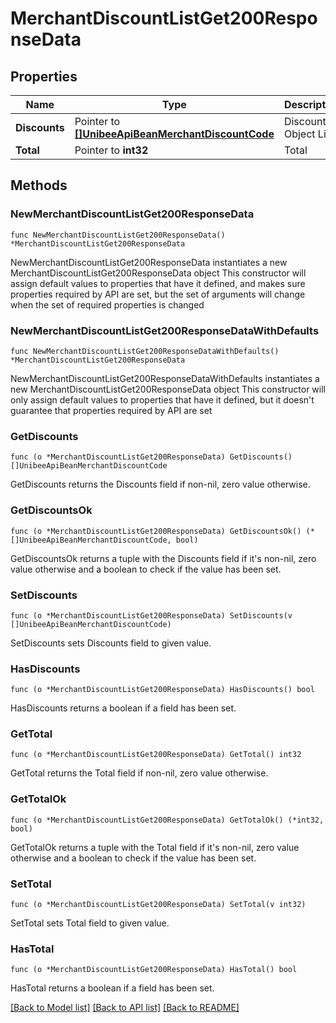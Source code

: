 # MerchantDiscountListGet200ResponseData

## Properties

Name | Type | Description | Notes
------------ | ------------- | ------------- | -------------
**Discounts** | Pointer to [**[]UnibeeApiBeanMerchantDiscountCode**](UnibeeApiBeanMerchantDiscountCode.md) | Discount Object List | [optional] 
**Total** | Pointer to **int32** | Total | [optional] 

## Methods

### NewMerchantDiscountListGet200ResponseData

`func NewMerchantDiscountListGet200ResponseData() *MerchantDiscountListGet200ResponseData`

NewMerchantDiscountListGet200ResponseData instantiates a new MerchantDiscountListGet200ResponseData object
This constructor will assign default values to properties that have it defined,
and makes sure properties required by API are set, but the set of arguments
will change when the set of required properties is changed

### NewMerchantDiscountListGet200ResponseDataWithDefaults

`func NewMerchantDiscountListGet200ResponseDataWithDefaults() *MerchantDiscountListGet200ResponseData`

NewMerchantDiscountListGet200ResponseDataWithDefaults instantiates a new MerchantDiscountListGet200ResponseData object
This constructor will only assign default values to properties that have it defined,
but it doesn't guarantee that properties required by API are set

### GetDiscounts

`func (o *MerchantDiscountListGet200ResponseData) GetDiscounts() []UnibeeApiBeanMerchantDiscountCode`

GetDiscounts returns the Discounts field if non-nil, zero value otherwise.

### GetDiscountsOk

`func (o *MerchantDiscountListGet200ResponseData) GetDiscountsOk() (*[]UnibeeApiBeanMerchantDiscountCode, bool)`

GetDiscountsOk returns a tuple with the Discounts field if it's non-nil, zero value otherwise
and a boolean to check if the value has been set.

### SetDiscounts

`func (o *MerchantDiscountListGet200ResponseData) SetDiscounts(v []UnibeeApiBeanMerchantDiscountCode)`

SetDiscounts sets Discounts field to given value.

### HasDiscounts

`func (o *MerchantDiscountListGet200ResponseData) HasDiscounts() bool`

HasDiscounts returns a boolean if a field has been set.

### GetTotal

`func (o *MerchantDiscountListGet200ResponseData) GetTotal() int32`

GetTotal returns the Total field if non-nil, zero value otherwise.

### GetTotalOk

`func (o *MerchantDiscountListGet200ResponseData) GetTotalOk() (*int32, bool)`

GetTotalOk returns a tuple with the Total field if it's non-nil, zero value otherwise
and a boolean to check if the value has been set.

### SetTotal

`func (o *MerchantDiscountListGet200ResponseData) SetTotal(v int32)`

SetTotal sets Total field to given value.

### HasTotal

`func (o *MerchantDiscountListGet200ResponseData) HasTotal() bool`

HasTotal returns a boolean if a field has been set.


[[Back to Model list]](../README.md#documentation-for-models) [[Back to API list]](../README.md#documentation-for-api-endpoints) [[Back to README]](../README.md)


